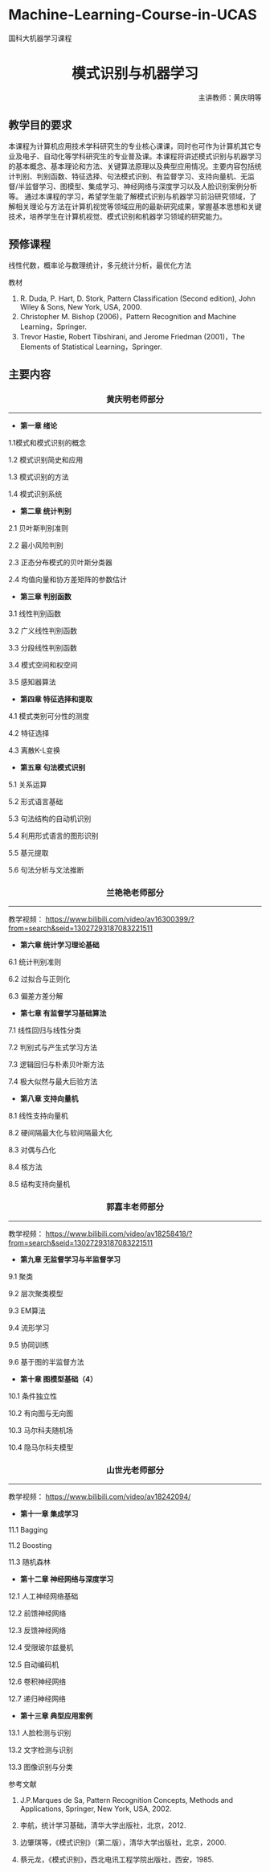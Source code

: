# Machine-Learning-Course-in-UCAS
国科大机器学习课程

<h1 align="center">模式识别与机器学习</h1>

<p align="right">主讲教师：黄庆明等</p>

## 教学目的要求
本课程为计算机应用技术学科研究生的专业核心课课，同时也可作为计算机其它专业及电子、自动化等学科研究生的专业普及课。本课程将讲述模式识别与机器学习的基本概念、基本理论和方法、关键算法原理以及典型应用情况。主要内容包括统计判别、判别函数、特征选择、句法模式识别、有监督学习、支持向量机、无监督/半监督学习、图模型、集成学习、神经网络与深度学习以及人脸识别案例分析等。
通过本课程的学习，希望学生能了解模式识别与机器学习前沿研究领域，了解相关理论与方法在计算机视觉等领域应用的最新研究成果，掌握基本思想和关键技术，培养学生在计算机视觉、模式识别和机器学习领域的研究能力。

## 预修课程
线性代数，概率论与数理统计，多元统计分析，最优化方法

教材
1. R. Duda, P. Hart, D. Stork, Pattern Classification (Second edition), John Wiley & Sons, New York, USA, 2000.
2. Christopher M. Bishop (2006)，Pattern Recognition and Machine Learning，Springer.
3. Trevor Hastie, Robert Tibshirani, and Jerome Friedman (2001)，The Elements of Statistical Learning，Springer.

## 主要内容

<h3 align="center">黄庆明老师部分</h3>

---

- **第一章 绪论**

1.1模式和模式识别的概念

1.2 模式识别简史和应用

1.3 模式识别的方法

1.4 模式识别系统


- **第二章 统计判别**

2.1 贝叶斯判别准则

2.2 最小风险判别

2.3 正态分布模式的贝叶斯分类器

2.4 均值向量和协方差矩阵的参数估计


- **第三章 判别函数**

3.1 线性判别函数

3.2 广义线性判别函数

3.3 分段线性判别函数

3.4 模式空间和权空间

3.5 感知器算法


- **第四章 特征选择和提取**

4.1 模式类别可分性的测度

4.2 特征选择

4.3 离散K-L变换


- **第五章 句法模式识别**

5.1 关系运算

5.2 形式语言基础

5.3 句法结构的自动机识别

5.4 利用形式语言的图形识别

5.5 基元提取

5.6 句法分析与文法推断

<h3 align="center">兰艳艳老师部分</h3>

---

教学视频： https://www.bilibili.com/video/av16300399/?from=search&seid=13027293187083221511

- **第六章 统计学习理论基础**

6.1 统计判别准则

6.2 过拟合与正则化

6.3 偏差方差分解


- **第七章 有监督学习基础算法**

7.1 线性回归与线性分类

7.2 判别式与产生式学习方法

7.3 逻辑回归与朴素贝叶斯方法

7.4 极大似然与最大后验方法


- **第八章 支持向量机**

8.1 线性支持向量机

8.2 硬间隔最大化与软间隔最大化

8.3 对偶与凸化

8.4 核方法

8.5 结构支持向量机

<h3 align="center">郭嘉丰老师部分</h3>

---

教学视频： https://www.bilibili.com/video/av18258418/?from=search&seid=13027293187083221511

- **第九章 无监督学习与半监督学习**

9.1 聚类

9.2 层次聚类模型

9.3 EM算法

9.4 流形学习

9.5 协同训练

9.6 基于图的半监督方法

- **第十章 图模型基础（4）**

10.1 条件独立性

10.2 有向图与无向图

10.3 马尔科夫随机场

10.4 隐马尔科夫模型

<h3 align="center">山世光老师部分</h3>

---

教学视频： https://www.bilibili.com/video/av18242094/

- **第十一章 集成学习**

11.1 Bagging

11.2 Boosting

11.3 随机森林


- **第十二章 神经网络与深度学习**

12.1 人工神经网络基础

12.2 前馈神经网络

12.3 反馈神经网络

12.4 受限玻尔兹曼机

12.5 自动编码机

12.6 卷积神经网络

12.7 递归神经网络


- **第十三章 典型应用案例**

13.1 人脸检测与识别

13.2 文字检测与识别

13.3 图像识别与分类


参考文献

1. J.P.Marques de Sa, Pattern Recognition Concepts, Methods and Applications, Springer, New York, USA, 2002.

2. 李航，统计学习基础，清华大学出版社，北京，2012.

3. 边肇琪等，《模式识别》（第二版），清华大学出版社，北京，2000.

4. 蔡元龙，《模式识别》，西北电讯工程学院出版社，西安，1985. 
